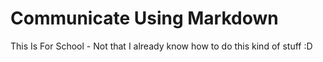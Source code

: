 # Communicate Using Markdown
This Is For School - Not that I already know how to do this kind of stuff :D
